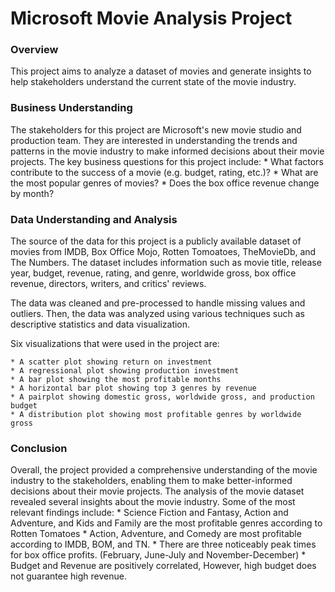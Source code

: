 # Microsoft Movie Analysis Project
### Overview
This project aims to analyze a dataset of movies and generate insights to help stakeholders understand the current state of the movie industry.

### Business Understanding
The stakeholders for this project are Microsoft's new movie studio and production team. They are interested in understanding the trends and patterns in the movie industry to make informed decisions about their movie projects. The key business questions for this project include:
    * What factors contribute to the success of a movie (e.g. budget, rating, etc.)?
    * What are the most popular genres of movies?
    * Does the box office revenue change by month?
    
### Data Understanding and Analysis
The source of the data for this project is a publicly available dataset of movies from IMDB, Box Office Mojo, Rotten Tomoatoes, TheMovieDb, and The Numbers. The dataset includes information such as movie title, release year, budget, revenue, rating, and genre, worldwide gross, box office revenue, directors, writers, and critics' reviews.

The data was cleaned and pre-processed to handle missing values and outliers. Then, the data was analyzed using various techniques such as descriptive statistics and data visualization.

Six visualizations that were used in the project are:

    * A scatter plot showing return on investment
    * A regressional plot showing production investment
    * A bar plot showing the most profitable months
    * A horizontal bar plot showing top 3 genres by revenue
    * A pairplot showing domestic gross, worldwide gross, and production budget
    * A distribution plot showing most profitable genres by worldwide gross
    
    
### Conclusion
Overall, the project provided a comprehensive understanding of the movie industry to the stakeholders, enabling them to make better-informed decisions about their movie projects. The analysis of the movie dataset revealed several insights about the movie industry. Some of the most relevant findings include:
    * Science Fiction and Fantasy, Action and Adventure, and Kids and Family are the most profitable genres according to 
      Rotten Tomatoes
    * Action, Adventure, and Comedy are most profitable according to IMDB, BOM, and TN. 
    * There are three noticeably peak times for box office profits. (February, June-July and November-December)
    * Budget and Revenue are positively correlated, However, high budget does not guarantee high revenue.
